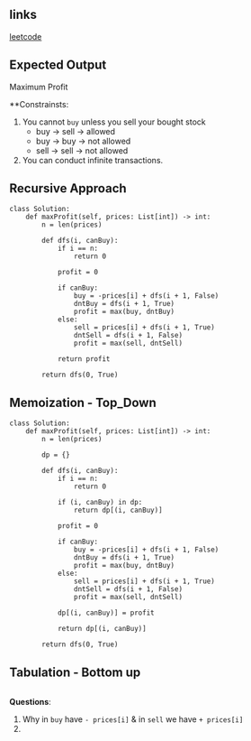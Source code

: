 ## links
[leetcode](https://leetcode.com/problems/best-time-to-buy-and-sell-stock-ii)

## Expected Output
Maximum Profit

**Constrainsts:
1. You cannot `buy` unless you sell your bought stock
    - buy -> sell -> allowed
    - buy -> buy -> not allowed
    - sell -> sell -> not allowed
2. You can conduct infinite transactions.

## Recursive Approach

```
class Solution:
    def maxProfit(self, prices: List[int]) -> int:
        n = len(prices)

        def dfs(i, canBuy):
            if i == n:
                return 0

            profit = 0

            if canBuy:
                buy = -prices[i] + dfs(i + 1, False)
                dntBuy = dfs(i + 1, True)
                profit = max(buy, dntBuy)
            else:
                sell = prices[i] + dfs(i + 1, True)
                dntSell = dfs(i + 1, False)
                profit = max(sell, dntSell)
            
            return profit
        
        return dfs(0, True)
```

## Memoization - Top_Down

```
class Solution:
    def maxProfit(self, prices: List[int]) -> int:
        n = len(prices)

        dp = {}

        def dfs(i, canBuy):
            if i == n:
                return 0
            
            if (i, canBuy) in dp:
                return dp[(i, canBuy)]

            profit = 0

            if canBuy:
                buy = -prices[i] + dfs(i + 1, False)
                dntBuy = dfs(i + 1, True)
                profit = max(buy, dntBuy)
            else:
                sell = prices[i] + dfs(i + 1, True)
                dntSell = dfs(i + 1, False)
                profit = max(sell, dntSell)
            
            dp[(i, canBuy)] = profit

            return dp[(i, canBuy)]
        
        return dfs(0, True)
```

## Tabulation - Bottom up

```

```

**Questions**:
1. Why in `buy` have ` - prices[i] ` & in `sell` we have ` + prices[i] `
2.  
